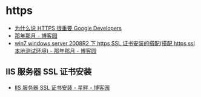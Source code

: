 # https

- [为什么说 HTTPS 很重要 Google Developers](https://developers.google.com/web/fundamentals/security/encrypt-in-transit/why-https?hl=zh-CN)
- [那年那月 - 博客园](https://www.cnblogs.com/naniannayue/archive/2012/11/19/2777389.html)
- [win7 windows server 2008R2 下 https SSL 证书安装的搭配(搭配 https ssl 本地测试环境) - 那年那月 - 博客园](https://www.cnblogs.com/naniannayue/archive/2012/11/19/2776948.html)

## IIS 服务器 SSL 证书安装

- [IIS 服务器 SSL 证书安装 - 星畔 - 博客园](https://www.cnblogs.com/raincedar/p/10129717.html)
